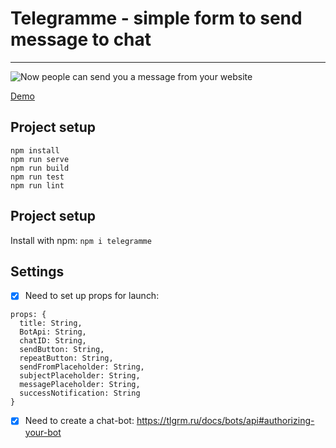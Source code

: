 # Telegramme - simple form to send message to chat
***

![Now people can send you a message from your website](https://pouch.jumpshare.com/preview/IJ_zHgM1XGvbAN5ksnfNt9_T59Mna4FhjCLz_x-72GFeA4eKUhySzNGrarWBKxeYDtOdxpH4dtJ83b9OI1-vFRA1jQB_zmxltR5bgJ1-nls)

[Demo](https://stanislavec.github.io/telegramme/)

## Project setup
```
npm install
npm run serve
npm run build
npm run test
npm run lint
```
## Project setup

Install with npm: 
`npm i telegramme`

## Settings

- [X] Need to set up props for launch:

```
props: {
  title: String,
  BotApi: String,
  chatID: String,
  sendButton: String,
  repeatButton: String,
  sendFromPlaceholder: String,
  subjectPlaceholder: String,
  messagePlaceholder: String,
  successNotification: String
}
```

- [X] Need to create a chat-bot: https://tlgrm.ru/docs/bots/api#authorizing-your-bot
